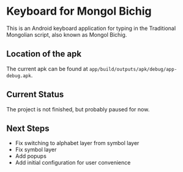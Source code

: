 # Keyboard for Mongol Bichig

This is an Android keyboard application for typing in the Traditional Mongolian script, also known as Mongol Bichig.

## Location of the apk

The current apk can be found at `app/build/outputs/apk/debug/app-debug.apk`.

## Current Status

The project is not finished, but probably paused for now.

## Next Steps

- Fix switching to alphabet layer from symbol layer
- Fix symbol layer
- Add popups
- Add initial configuration for user convenience